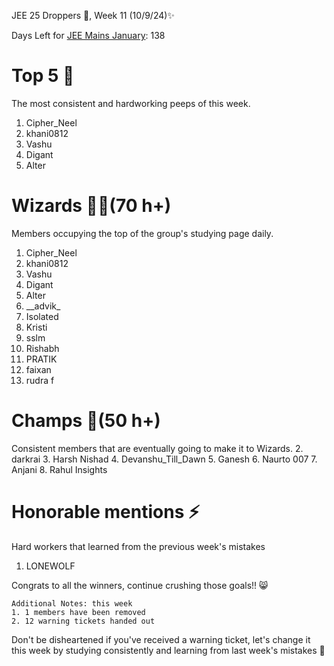 JEE 25 Droppers 🚀, Week 11 (10/9/24)✨

Days Left for [JEE Mains January](https://2mos.github.io/): 138

# Top 5 👑
The most consistent and hardworking peeps of this week. 
1. Cipher_Neel
2. khani0812
3. Vashu
4. Digant
5. Alter
 
# Wizards 🧙‍♂️(70 h+)
Members occupying the top of the group's studying page daily. 
1. Cipher_Neel
2. khani0812
3. Vashu
4. Digant
5. Alter
6. \_\_advik_
7. Isolated
8. Kristi
9. sslm
10. Rishabh
11. PRATIK
12. faixan
12. rudra f

# Champs 🐐(50 h+)
Consistent members that are eventually going to make it to Wizards. 
2. darkrai
3. Harsh Nishad
4. Devanshu_Till_Dawn
5. Ganesh
6. Naurto 007
7. Anjani
8. Rahul Insights

# Honorable mentions ⚡
Hard workers that learned from the previous week's mistakes 
1. LONEWOLF



Congrats to all the winners, continue crushing those goals!! 😸

```
Additional Notes: this week
1. 1 members have been removed
2. 12 warning tickets handed out
```

Don't be disheartened if you've received a warning ticket, let's change it this week by studying consistently and learning from last week's mistakes 💪

